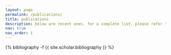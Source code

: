 ```yaml
---
layout: page
permalink: /publications/
title: publications
description: below are recent ones. for a complete list, please refer to the <a href='/cv'>vitae</a>
nav: true
nav_order: 1
---
```

<!-- _pages/publications.md -->
<div class="publications">

{% bibliography -f {{ site.scholar.bibliography }} %}

</div>

